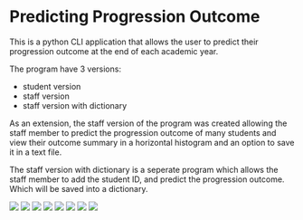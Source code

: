 # Predicting Progression Outcome 
<p>This is a python CLI application that allows the user to predict their progression outcome at the end of each academic year.</p>
<p>The program have 3 versions:</p>
<ul>
  <li>student version</li>
  <li>staff version</li> 
  <li>staff version with dictionary</li>
 </ul>
<p>As an extension, the staff version of the program was created allowing the staff member to predict the progression outcome of many students and view their outcome summary in a horizontal histogram and an option to save it in a text file.</p>
<p>The staff version with dictionary is a seperate program which allows the staff member to add the student ID, and predict the progression outcome. Which will be saved into a dictionary.</p>
<img src="https://user-images.githubusercontent.com/86169120/206891655-1c88b80c-6bf8-40ec-ac09-e29c7ef435b9.png">
<img src="https://user-images.githubusercontent.com/86169120/206891659-5fef8145-b0ee-40ee-99c0-0b2cddb95108.png">
<img src="https://user-images.githubusercontent.com/86169120/206891661-494471ca-8092-4c7e-b9b0-98a38700d14b.png">
<img src="https://user-images.githubusercontent.com/86169120/206891666-e9f796fc-63d4-4c78-bd93-f1b750091a20.png">
<img src="https://user-images.githubusercontent.com/86169120/206891667-c1afeb9f-a120-44fd-827c-3fbaf4d125d2.png">
<img src="https://user-images.githubusercontent.com/86169120/206891684-1a154a13-8df9-4b2c-a675-9aeda221ee5a.png">
<img src="https://user-images.githubusercontent.com/86169120/206891688-491c368d-d08c-4292-8fbe-02cff4f7c775.png">
<img src="https://user-images.githubusercontent.com/86169120/206891691-06308a43-de28-40ad-8b49-f6b9b000ef5f.png">
